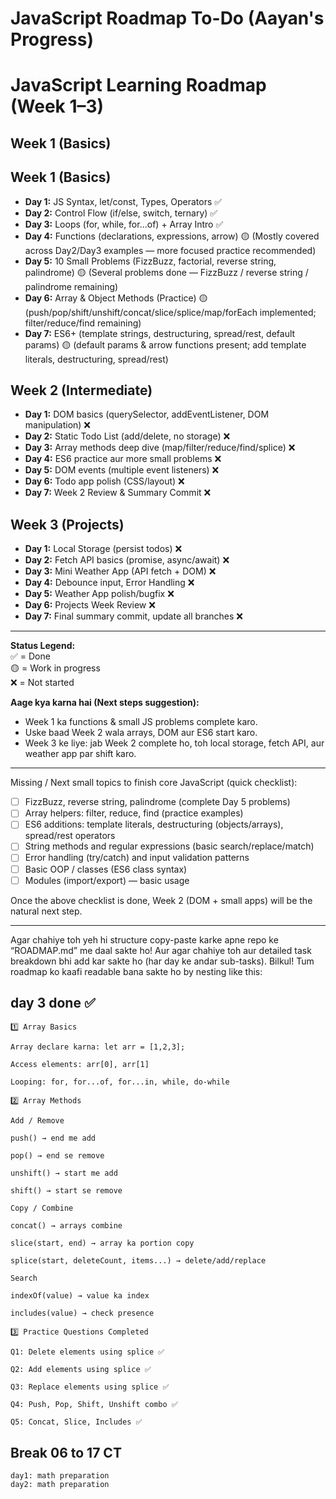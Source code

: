 # JavaScript Roadmap To-Do (Aayan's Progress)

# JavaScript Learning Roadmap (Week 1–3)

## Week 1 (Basics)
## Week 1 (Basics)
- **Day 1:** JS Syntax, let/const, Types, Operators  ✅
- **Day 2:** Control Flow (if/else, switch, ternary)  ✅
- **Day 3:** Loops (for, while, for...of) + Array Intro  ✅
- **Day 4:** Functions (declarations, expressions, arrow) 🟡 (Mostly covered across Day2/Day3 examples — more focused practice recommended)
- **Day 5:** 10 Small Problems (FizzBuzz, factorial, reverse string, palindrome) 🟡 (Several problems done — FizzBuzz / reverse string / palindrome remaining)
- **Day 6:** Array & Object Methods (Practice) 🟡 (push/pop/shift/unshift/concat/slice/splice/map/forEach implemented; filter/reduce/find remaining)
- **Day 7:** ES6+ (template strings, destructuring, spread/rest, default params) 🟡 (default params & arrow functions present; add template literals, destructuring, spread/rest)

## Week 2 (Intermediate)
- **Day 1:** DOM basics (querySelector, addEventListener, DOM manipulation) ❌
- **Day 2:** Static Todo List (add/delete, no storage) ❌
- **Day 3:** Array methods deep dive (map/filter/reduce/find/splice) ❌
- **Day 4:** ES6 practice aur more small problems ❌
- **Day 5:** DOM events (multiple event listeners) ❌
- **Day 6:** Todo app polish (CSS/layout) ❌
- **Day 7:** Week 2 Review & Summary Commit ❌

## Week 3 (Projects)
- **Day 1:** Local Storage (persist todos) ❌
- **Day 2:** Fetch API basics (promise, async/await) ❌
- **Day 3:** Mini Weather App (API fetch + DOM) ❌
- **Day 4:** Debounce input, Error Handling ❌
- **Day 5:** Weather App polish/bugfix ❌
- **Day 6:** Projects Week Review ❌
- **Day 7:** Final summary commit, update all branches ❌

---

**Status Legend:**  
✅ = Done  
🟡 = Work in progress  
❌ = Not started

**Aage kya karna hai (Next steps suggestion):**
- Week 1 ka functions & small JS problems complete karo.
- Uske baad Week 2 wala arrays, DOM aur ES6 start karo.
- Week 3 ke liye: jab Week 2 complete ho, toh local storage, fetch API, aur weather app par shift karo.

---

Missing / Next small topics to finish core JavaScript (quick checklist):

- [ ] FizzBuzz, reverse string, palindrome (complete Day 5 problems)
- [ ] Array helpers: filter, reduce, find (practice examples)
- [ ] ES6 additions: template literals, destructuring (objects/arrays), spread/rest operators
- [ ] String methods and regular expressions (basic search/replace/match)
- [ ] Error handling (try/catch) and input validation patterns
- [ ] Basic OOP / classes (ES6 class syntax)
- [ ] Modules (import/export) — basic usage

Once the above checklist is done, Week 2 (DOM + small apps) will be the natural next step.

---

Agar chahiye toh yeh hi structure copy-paste karke apne repo ke “ROADMAP.md” me daal sakte ho! Aur agar chahiye toh aur detailed task breakdown bhi add kar sakte ho (har day ke andar sub-tasks).
Bilkul! Tum roadmap ko kaafi readable bana sakte ho by nesting like this:




    
    
## day 3 done ✅
    
    1️⃣ Array Basics

    Array declare karna: let arr = [1,2,3];

    Access elements: arr[0], arr[1]

    Looping: for, for...of, for...in, while, do-while

    2️⃣ Array Methods

    Add / Remove

    push() → end me add

    pop() → end se remove

    unshift() → start me add

    shift() → start se remove

    Copy / Combine

    concat() → arrays combine

    slice(start, end) → array ka portion copy

    splice(start, deleteCount, items...) → delete/add/replace

    Search

    indexOf(value) → value ka index

    includes(value) → check presence

    3️⃣ Practice Questions Completed

    Q1: Delete elements using splice ✅

    Q2: Add elements using splice ✅

    Q3: Replace elements using splice ✅

    Q4: Push, Pop, Shift, Unshift combo ✅

    Q5: Concat, Slice, Includes ✅

## Break 06 to 17 CT 

    day1: math preparation 
    day2: math preparation 